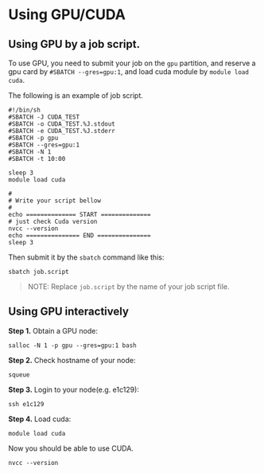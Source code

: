 Using GPU/CUDA
==============

## Using GPU by a job script.

To use GPU, you need to submit your job on the `gpu` partition, and reserve a gpu card by `#SBATCH --gres=gpu:1`, and load cuda module by `module load cuda`.

The following is an example of job script.

```
#!/bin/sh
#SBATCH -J CUDA_TEST
#SBATCH -o CUDA_TEST.%J.stdout
#SBATCH -e CUDA_TEST.%J.stderr
#SBATCH -p gpu
#SBATCH --gres=gpu:1
#SBATCH -N 1
#SBATCH -t 10:00

sleep 3
module load cuda

#
# Write your script bellow
#
echo ============== START ==============
# just check Cuda version
nvcc --version
echo =============== END ===============
sleep 3
```

Then submit it by the `sbatch` command like this:

```
sbatch job.script
```

> NOTE: Replace `job.script` by the name of your job script file.

## Using GPU interactively

**Step 1.** Obtain a GPU node:

```
salloc -N 1 -p gpu --gres=gpu:1 bash
```

**Step 2.** Check hostname of your node:

```
squeue
```

**Step 3.** Login to your node(e.g. e1c129):

```
ssh e1c129
```

**Step 4.** Load cuda:

```
module load cuda
```

Now you should be able to use CUDA.

```
nvcc --version
```
